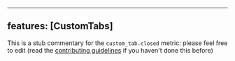 
---
features: [CustomTabs]
---

This is a stub commentary for the `custom_tab.closed` metric: please feel free to edit (read the
[contributing guidelines](https://github.com/mozilla/glean-annotations/blob/main/CONTRIBUTING.md)
if you haven't done this before)
